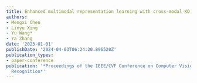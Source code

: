 ```yaml
---
title: Enhanced multimodal representation learning with cross-modal KD
authors:
- Mengxi Chen
- Linyu Xing
- Yu Wang*
- Ya Zhang
date: '2023-01-01'
publishDate: '2024-04-03T06:24:20.896520Z'
publication_types:
- paper-conference
publication: '*Proceedings of the IEEE/CVF Conference on Computer Vision and Pattern
  Recognition*'
---
```

